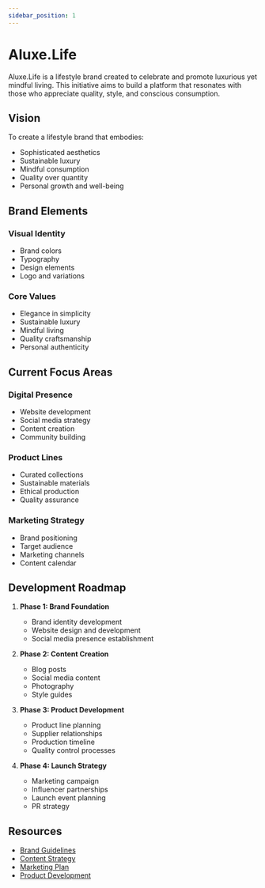 ```yaml
---
sidebar_position: 1
---
```


# Aluxe.Life

Aluxe.Life is a lifestyle brand created to celebrate and promote luxurious yet mindful living. This initiative aims to build a platform that resonates with those who appreciate quality, style, and conscious consumption.

## Vision

To create a lifestyle brand that embodies:
- Sophisticated aesthetics
- Sustainable luxury
- Mindful consumption
- Quality over quantity
- Personal growth and well-being

## Brand Elements

### Visual Identity
- Brand colors
- Typography
- Design elements
- Logo and variations

### Core Values
- Elegance in simplicity
- Sustainable luxury
- Mindful living
- Quality craftsmanship
- Personal authenticity

## Current Focus Areas

### Digital Presence
- Website development
- Social media strategy
- Content creation
- Community building

### Product Lines
- Curated collections
- Sustainable materials
- Ethical production
- Quality assurance

### Marketing Strategy
- Brand positioning
- Target audience
- Marketing channels
- Content calendar

## Development Roadmap

1. **Phase 1: Brand Foundation**
   - Brand identity development
   - Website design and development
   - Social media presence establishment

2. **Phase 2: Content Creation**
   - Blog posts
   - Social media content
   - Photography
   - Style guides

3. **Phase 3: Product Development**
   - Product line planning
   - Supplier relationships
   - Production timeline
   - Quality control processes

4. **Phase 4: Launch Strategy**
   - Marketing campaign
   - Influencer partnerships
   - Launch event planning
   - PR strategy

## Resources

- [Brand Guidelines](./brand-guidelines)
- [Content Strategy](./content-strategy)
- [Marketing Plan](./marketing-plan)
- [Product Development](./product-development) 